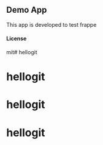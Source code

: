 ## Demo App

This app is developed to test frappe

#### License

mit# hellogit
# hellogit
# hellogit
# hellogit

